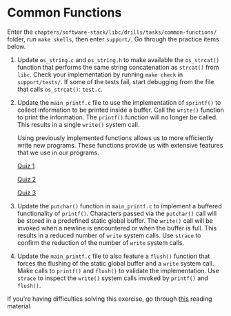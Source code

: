# Common Functions

Enter the `chapters/software-stack/libc/drills/tasks/common-functions/` folder, run `make skells`, then enter `support/`.
Go through the practice items below.

1. Update `os_string.c` and `os_string.h` to make available the `os_strcat()` function that performs the same string concatenation as `strcat()` from `libc`.
   Check your implementation by running `make check` in `support/tests/`.
   If some of the tests fail, start debugging from the file that calls `os_strcat()`: `test.c`.

1. Update the `main_printf.c` file to use the implementation of `sprintf()` to collect information to be printed inside a buffer.
   Call the `write()` function to print the information.
   The `printf()` function will no longer be called.
   This results in a single `write()` system call.

   Using previously implemented functions allows us to more efficiently write new programs.
   These functions provide us with extensive features that we use in our programs.

   [Quiz 1](../../questions/printf-syscall.md)

   [Quiz 2](../../questions/strcpy-syscall.md)

   [Quiz 3](../../questions/printf-vs-write.md)

1. Update the `putchar()` function in `main_printf.c` to implement a buffered functionality of `printf()`.
   Characters passed via the `putchar()` call will be stored in a predefined static global buffer.
   The `write()` call will be invoked when a newline is encountered or when the buffer is full.
   This results in a reduced number of `write` system calls.
   Use `strace` to confirm the reduction of the number of `write` system calls.

1. Update the `main_printf.c` file to also feature a `flush()` function that forces the flushing of the static global buffer and a `write` system call.
   Make calls to `printf()` and `flush()` to validate the implementation.
   Use `strace` to inspect the `write()` system calls invoked by `printf()` and `flush()`.

If you're having difficulties solving this exercise, go through [this](../../../reading/common-functions.md) reading material.
